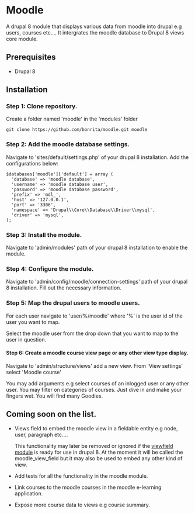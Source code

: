  Moodle
 ======

A drupal 8 module that displays various data from moodle into drupal e.g users, courses etc....
It intergrates the moodle database to Drupal 8 views core module.

## Prerequisites

  * Drupal 8

## Installation

### Step 1: Clone repository.

Create a folder named 'moodle' in the 'modules' folder

    git clone https://github.com/bonrita/moodle.git moodle

### Step 2: Add the moodle database settings.

Navigate to 'sites/default/settings.php' of your drupal 8 installation.
Add the configurations below:

    $databases['moodle']['default'] = array (
      'database' => 'moodle database',
      'username' => 'moodle database user',
      'password' => 'moodle database password',
      'prefix' => 'mdl_',
      'host' => '127.0.0.1',
      'port' => '3306',
      'namespace' => 'Drupal\\Core\\Database\\Driver\\mysql',
      'driver' => 'mysql',
    );

### Step 3: Install the module.
Navigate to 'admin/modules' path of your drupal 8 installation to enable the module.

### Step 4: Configure the module.
Navigate to 'admin/config/moodle/connection-settings' path of your drupal 8 installation.
Fill out the necessary information.

### Step 5: Map the drupal users to moodle users.
For each user navigate to 'user/%/moodle'
where '%' is the user id of the user you want to map.

Select the moodle user from the drop down that you want to map to the user in question.

#### Step 6: Create a moodle course view page or any other view type display.
Navigate to 'admin/structure/views' add a new view.
From  'View settings' select 'Moodle course'

You may add arguments e.g select courses of an inlogged user or any other user.
You may filter on categories of courses.
Just dive in and make your fingers wet. You will find many Goodies.


## Coming soon on the list.

- Views field to embed the moodle view in a fieldable entity e.g node, user, paragraph etc....

    This functionality may later be removed or ignored if the [viewfield module](https://www.drupal.org/project/views_field) is ready for use
    in drupal 8. At the moment it will be called the moodle_view_field but it may also be used to embed any other kind of view.

- Add tests for all the functionality in the moodle module.
- Link courses to the moodle courses in the moodle e-learning application.
- Expose more course data to views e.g course summary.


